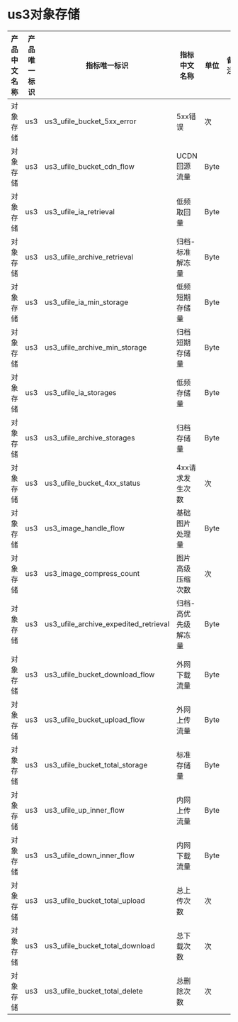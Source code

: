 # us3对象存储

| 产品中文名称 | 产品唯一标识 | 指标唯一标识                                | 指标中文名称     | 单位   | 备注 |
|--------|--------|---------------------------------------|------------|------|----|
| 对象存储   | us3    | us3_ufile_bucket_5xx_error            | 5xx错误      | 次    |    |
| 对象存储   | us3    | us3_ufile_bucket_cdn_flow             | UCDN回源流量   | Byte |    |
| 对象存储   | us3    | us3_ufile_ia_retrieval                | 低频取回量      | Byte |    |
| 对象存储   | us3    | us3_ufile_archive_retrieval           | 归档-标准解冻量   | Byte |    |
| 对象存储   | us3    | us3_ufile_ia_min_storage              | 低频短期存储量    | Byte |    |
| 对象存储   | us3    | us3_ufile_archive_min_storage         | 归档短期存储量    | Byte |    |
| 对象存储   | us3    | us3_ufile_ia_storages                 | 低频存储量      | Byte |    |
| 对象存储   | us3    | us3_ufile_archive_storages            | 归档存储量      | Byte |    |
| 对象存储   | us3    | us3_ufile_bucket_4xx_status           | 4xx请求发生次数  | 次    |    |
| 对象存储   | us3    | us3_image_handle_flow                 | 基础图片处理量    | Byte |    |
| 对象存储   | us3    | us3_image_compress_count              | 图片高级压缩次数   | 次    |    |
| 对象存储   | us3    | us3_ufile_archive_expedited_retrieval | 归档-高优先级解冻量 | Byte |    |
| 对象存储   | us3    | us3_ufile_bucket_download_flow        | 外网下载流量     | Byte |    |
| 对象存储   | us3    | us3_ufile_bucket_upload_flow          | 外网上传流量     | Byte |    |
| 对象存储   | us3    | us3_ufile_bucket_total_storage        | 标准存储量      | Byte |    |
| 对象存储   | us3    | us3_ufile_up_inner_flow               | 内网上传流量     | Byte |    |
| 对象存储   | us3    | us3_ufile_down_inner_flow             | 内网下载流量     | Byte |    |
| 对象存储   | us3    | us3_ufile_bucket_total_upload         | 总上传次数      | 次    |    |
| 对象存储   | us3    | us3_ufile_bucket_total_download       | 总下载次数      | 次    |    |
| 对象存储   | us3    | us3_ufile_bucket_total_delete         | 总删除次数      | 次    |    |
